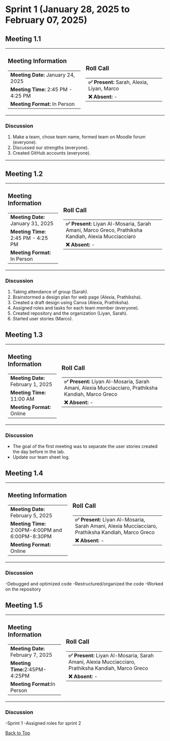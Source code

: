 # Sprint 1 (January 28, 2025 to February 07, 2025)

## Meeting 1.1

<table>
  <tr>
    <td>

### Meeting Information
<table>
  <tr>
    <td><strong>Meeting Date:</strong> January 24, 2025</td>
  </tr>
  <tr>
    <td><strong>Meeting Time:</strong> 2:45 PM - 4:25 PM</td>
  </tr>
  <tr>
    <td><strong>Meeting Format:</strong> In Person</td>
  </tr>
</table>

  </td>
  <td>

### Roll Call
<table>
  <tr>
    <td><strong>✅ Present:</strong> Sarah, Alexia, Liyan, Marco</td>
  </tr>
  <tr>
    <td><strong>❌ Absent:</strong> -</td>
  </tr>
</table>

  </td>
  </tr>
</table>

### Discussion
1. Make a team, chose team name, formed team on Moodle forum (everyone).
2. Discussed our strengths (everyone).
3. Created GitHub accounts (everyone).

---

## Meeting 1.2

<table>
  <tr>
    <td>

### Meeting Information
<table>
  <tr>
    <td><strong>Meeting Date:</strong> January 31, 2025</td>
  </tr>
  <tr>
    <td><strong>Meeting Time:</strong> 2:45 PM - 4:25 PM</td>
  </tr>
  <tr>
    <td><strong>Meeting Format:</strong> In Person</td>
  </tr>
</table>

  </td>
  <td>

### Roll Call
<table>
  <tr>
    <td><strong>✅ Present:</strong> Liyan Al-Mosaria, Sarah Amani, Marco Greco, Prathiksha Kandiah, Alexia Mucciacciaro</td>
  </tr>
  <tr>
    <td><strong>❌ Absent:</strong> -</td>
  </tr>
</table>

  </td>
  </tr>
</table>

### Discussion
1. Taking attendance of group (Sarah).
2. Brainstormed a design plan for web page (Alexia, Prathiksha).
3. Created a draft design using Canva (Alexia, Prathiksha).
4. Assigned roles and tasks for each team member (everyone).
5. Created repository and the organization (Liyan, Sarah).
6. Started user stories (Marco).

## Meeting 1.3
<table>
  <tr>
    <td>




### Meeting Information
<table>
  <tr>
    <td><strong>Meeting Date:</strong> February 1, 2025</td>
  </tr>
  <tr>
    <td><strong>Meeting Time:</strong> 11:00 AM</td>
  </tr>
  <tr>
    <td><strong>Meeting Format:</strong> Online</td>
  </tr>
</table>

  </td>
  <td>

### Roll Call
<table>
  <tr>
    <td><strong>✅ Present:</strong> Liyan Al-Mosaria, Sarah Amani, Alexia Mucciacciaro, Prathiksha Kandiah, Marco Greco</td>
  </tr>
  <tr>
    <td><strong>❌ Absent:</strong> -</td>
  </tr>
</table>

  </td>
  </tr>
</table>

### Discussion
- The goal of the first meeting was to separate the user stories created the day before in the lab.
- Update our team sheet log.


## Meeting 1.4
<table>
  <tr>
    <td>




### Meeting Information
<table>
  <tr>
    <td><strong>Meeting Date:</strong> February 5, 2025</td>
  </tr>
  <tr>
    <td><strong>Meeting Time:</strong> 2:00PM-4:00PM and 6:00PM-8:30PM</td>
  </tr>
  <tr>
    <td><strong>Meeting Format:</strong> Online</td>
  </tr>
</table>

  </td>
  <td>

### Roll Call
<table>
  <tr>
    <td><strong>✅ Present:</strong> Liyan Al-Mosaria, Sarah Amani, Alexia Mucciacciaro, Prathiksha Kandiah, Marco Greco</td>
  </tr>
  <tr>
    <td><strong>❌ Absent:</strong> -</td>
  </tr>
</table>

  </td>
  </tr>
</table>

### Discussion
-Debugged and optimized code
-Restructured/organized the code
-Worked on the repository


## Meeting 1.5
<table>
  <tr>
    <td>




### Meeting Information
<table>
  <tr>
    <td><strong>Meeting Date:</strong> February 7, 2025</td>
  </tr>
  <tr>
    <td><strong>Meeting Time:</strong>2:45PM-4:25PM</td>
  </tr>
  <tr>
    <td><strong>Meeting Format:</strong>In Person</td>
  </tr>
</table>

  </td>
  <td>

### Roll Call
<table>
  <tr>
    <td><strong>✅ Present:</strong> Liyan Al-Mosaria, Sarah Amani, Alexia Mucciacciaro, Prathiksha Kandiah, Marco Greco</td>
  </tr>
  <tr>
    <td><strong>❌ Absent:</strong> -</td>
  </tr>
</table>

  </td>
  </tr>
</table>

### Discussion
-Sprint 1
-Assigned roles for sprint 2


[Back to Top](#sprint-1-january-28-2025-to-february-07-2025)

